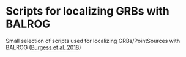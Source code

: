 # Scripts for localizing GRBs with BALROG

Small selection of scripts used for localizing GRBs/PointSources with BALROG ([Burgess et al. 2018](https://ui.adsabs.harvard.edu/link_gateway/2018MNRAS.476.1427B/doi:10.1093/mnras/stx2853))
